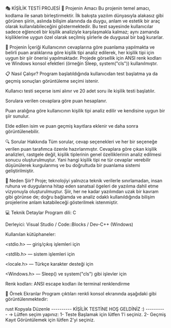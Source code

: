 🎭 KİŞİLİK TESTİ PROJESİ
📌 Projenin Amacı
Bu projenin temel amacı, kodlama ile sanatı birleştirmektir. İlk bakışta yazılım dünyasıyla alakasız gibi görünen şiirin, aslında bilişim alanında da duygu, anlam ve estetik bir araç olarak kullanılabileceğini göstermektedir. Bu test sayesinde kullanıcılar sadece eğlenceli bir kişilik analiziyle karşılaşmakla kalmaz; aynı zamanda kişiliklerine uygun özel olarak seçilmiş şiirlerle de duygusal bir bağ kurarlar.

🧠 Projenin İçeriği
Kullanıcının cevaplarına göre puanlama yapılmakta ve belirli puan aralıklarına göre kişilik tipi analiz edilerek, her kişilik tipi için uygun bir şiir önerisi yapılmaktadır. Projede görsellik için ANSI renk kodları ve Windows konsol efektleri (örneğin Sleep, system("cls")) kullanılmıştır.

📋 Nasıl Çalışır?
Program başlatıldığında kullanıcıdan test başlatma ya da geçmiş sonuçları görüntüleme seçimi istenir.

Kullanıcı testi seçerse ismi alınır ve 20 adet soru ile kişilik testi başlatılır.

Sorulara verilen cevaplara göre puan hesaplanır.

Puan aralığına göre kullanıcının kişilik tipi analiz edilir ve kendisine uygun bir şiir sunulur.

Elde edilen isim ve puan geçmiş kayıtlara eklenir ve daha sonra görüntülenebilir.

🔍 Sorular Hakkında
Tüm sorular, cevap seçenekleri ve her bir seçeneğe verilen puan tarafımca özenle hazırlanmıştır. Cevaplara göre çıkan kişilik analizleri, rastgele değil, kişilik tiplerinin genel özelliklerinin analiz edilmesi sonucu oluşturulmuştur. Yani hangi kişilik tipi ne tür cevaplar verebilir düşünülerek kurgulanmış ve bu doğrultuda bir puanlama sistemi geliştirilmiştir.

🎨 Neden Şiir?
Proje; teknolojiyi yalnızca teknik verilerle sınırlamadan, insan ruhuna ve duygularına hitap eden sanatsal ögeleri de yazılıma dahil etme vizyonuyla oluşturulmuştur. Şiir, her ne kadar yazılımdan uzak bir kavram gibi görünse de; doğru bağlamda ve analiz odaklı kullanıldığında bilişim projelerine anlam katabileceği gösterilmek istenmiştir.

💻 Teknik Detaylar
Program dili: C

Derleyici: Visual Studio / Code::Blocks / Dev-C++ (Windows)

Kullanılan kütüphaneler:

<stdio.h> — giriş/çıkış işlemleri için

<stdlib.h> — sistem işlemleri için

<locale.h> — Türkçe karakter desteği için

<Windows.h> — Sleep() ve system("cls") gibi işlevler için

Renk kodları: ANSI escape kodları ile terminal renklendirme

📁 Örnek Ekranlar
Program çıktıları renkli konsol ekranında aşağıdaki gibi görüntülenmektedir:

rust
Kopyala
Düzenle
---------- KİŞİLİK TESTİNE HOŞ GELDİNİZ :) ----------
-> Lütfen seçim yapınız:
1- Teste Başlamak için lütfen 1'i seçiniz.
2- Geçmiş Kayıt Görüntülemek için lütfen 2'yi seçiniz.
